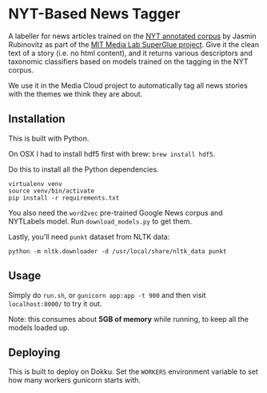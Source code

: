 NYT-Based News Tagger
=====================

A labeller for news articles trained on the [NYT annotated corpus](https://catalog.ldc.upenn.edu/ldc2008t19)
by Jasmin Rubinovitz as part of the [MIT Media Lab SuperGlue project](https://www.media.mit.edu/projects/superglue/overview/).
Give it the clean text of a story (i.e. no html content), and it returns various descriptors
and taxonomic classifiers based on models trained on the tagging in the NYT corpus.

We use it in the Media Cloud project to automatically tag all news stories with the themes we think they are about.

Installation
------------

This is built with Python. 

On OSX I had to install hdf5 first with brew: `brew install hdf5`.

Do this to install all the Python dependencies.

```shell
virtualenv venv
source venv/bin/activate
pip install -r requirements.txt  
```

You also need the `word2vec` pre-trained Google News corpus and NYTLabels model.  Run `download_models.py` to get them.

Lastly, you'll need `punkt` dataset from NLTK data:

```shell
python -m nltk.downloader -d /usr/local/share/nltk_data punkt
```

Usage
-----

Simply do `run.sh`, or `gunicorn app:app -t 900` and then visit `localhost:8000/` to try it out.

Note: this consumes about **5GB of memory** while running, to keep all the models loaded up.

Deploying
---------

This is built to deploy on Dokku.  Set the `WORKERS` environment variable to set how many workers gunicorn
starts with.
